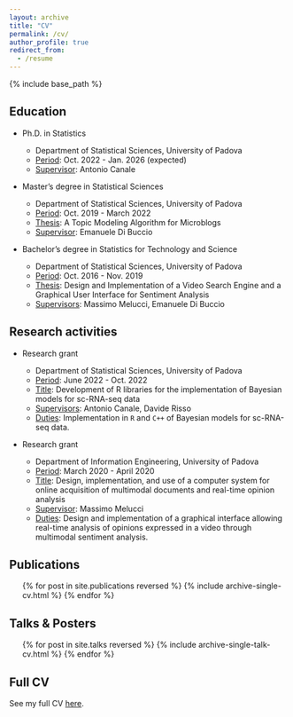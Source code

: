 ```yaml
---
layout: archive
title: "CV"
permalink: /cv/
author_profile: true
redirect_from:
  - /resume
---
```


{% include base_path %}

Education
------
* Ph.D. in Statistics
  * Department of Statistical Sciences, University of Padova
  * <ins>Period</ins>: Oct. 2022 - Jan. 2026 (expected)
  * <ins>Supervisor</ins>: Antonio Canale

* Master’s degree in Statistical Sciences
  * Department of Statistical Sciences, University of Padova
  * <ins>Period</ins>: Oct. 2019 - March 2022
  * <ins>Thesis</ins>: A Topic Modeling Algorithm for Microblogs
  * <ins>Supervisor</ins>: Emanuele Di Buccio

* Bachelor’s degree in Statistics for Technology and Science
  * Department of Statistical Sciences, University of Padova
  * <ins>Period</ins>: Oct. 2016 - Nov. 2019
  * <ins>Thesis</ins>: Design and Implementation of a Video Search Engine and a Graphical User Interface for Sentiment Analysis
  * <ins>Supervisors</ins>: Massimo Melucci, Emanuele Di Buccio

Research activities
------
* Research grant
  * Department of Statistical Sciences, University of Padova
  * <ins>Period</ins>: June 2022 - Oct. 2022
  * <ins>Title</ins>: Development of R libraries for the implementation of Bayesian models for sc-RNA-seq data
  * <ins>Supervisors</ins>: Antonio Canale, Davide Risso
  * <ins>Duties</ins>: Implementation in `R` and `C++` of Bayesian models for sc-RNA-seq data.

* Research grant
  * Department of Information Engineering, University of Padova
  * <ins>Period</ins>: March 2020 - April 2020
  * <ins>Title</ins>: Design, implementation, and use of a computer system for online acquisition of multimodal documents and real-time opinion analysis
  * <ins>Supervisor</ins>: Massimo Melucci
  * <ins>Duties</ins>: Design and implementation of a graphical interface allowing real-time analysis of opinions expressed in a video through multimodal sentiment analysis.

Publications
------
  <ul>{% for post in site.publications reversed %}
    {% include archive-single-cv.html %}
  {% endfor %}</ul>

Talks & Posters
------
  <ul>{% for post in site.talks reversed %}
    {% include archive-single-talk-cv.html  %}
  {% endfor %}</ul>


Full CV
------
See my full CV [here](/files/TotoGiovanni_CV.pdf).
